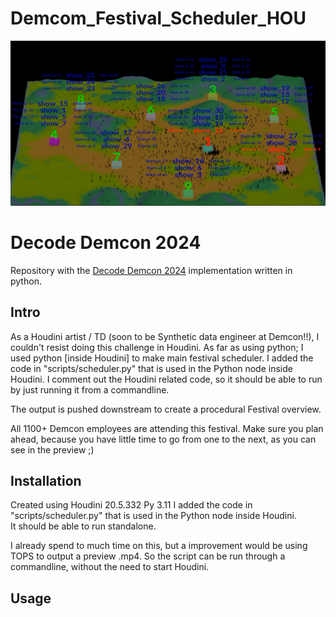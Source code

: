# Demcom_Festival_Scheduler_HOU


![example_01](img/overview_example_01.png)



# Decode Demcon 2024

Repository with the [Decode Demcon 2024](https://mailing.demcon.com/lp/decode-demcon-challenge-festival-schedule-generator) implementation written in python.

## Intro

As a Houdini artist / TD (soon to be Synthetic data engineer at Demcon!!), I couldn't resist doing this challenge in Houdini.
As far as using python; I used python [inside Houdini] to make main festival scheduler.
I added the code in "scripts/scheduler.py" that is used in the Python node inside Houdini. I comment out the Houdini related code, so it should be able to run by just running it from a commandline.

The output is pushed downstream to create a procedural Festival overview.

All 1100+ Demcon employees are attending this festival. Make sure you plan ahead, because you have little time to go from one to the next, as you can see in the preview ;)


## Installation


Created using Houdini 20.5.332 Py 3.11
I added the code in "scripts/scheduler.py" that is used in the Python node inside Houdini.  
It should be able to run standalone.

I already spend to much time on this, but a improvement would be using TOPS to output a preview .mp4. 
So the script can be run through a commandline, without the need to start Houdini. 


## Usage
